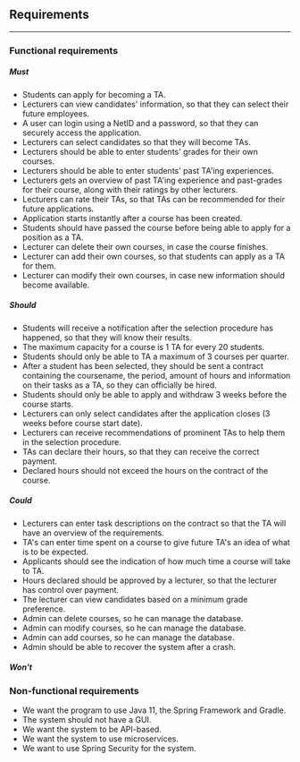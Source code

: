 ## Requirements
---
### Functional requirements

##### Must
- Students can apply for becoming a TA.
- Lecturers can view candidates' information, so that they can select their future employees.
- A user can login using a NetID and a password, so that they can securely access the application.
- Lecturers can select candidates so that they will become TAs.
- Lecturers should be able to enter students' grades for their own courses.
- Lecturers should be able to enter students' past TA'ing experiences.
- Lecturers gets an overview of past TA'ing experience and past-grades for their course, along with their ratings by other lecturers.
- Lecturers can rate their TAs, so that TAs can be recommended for their future applications.
- Application starts instantly after a course has been created.
- Students should have passed the course before being able to apply for a position as a TA.
- Lecturer can delete their own courses, in case the course finishes.
- Lecturer can add their own courses, so that students can apply as a TA for them.
- Lecturer can modify their own courses, in case new information should become available.






##### Should
- Students will receive a notification after the selection procedure has happened, so that they will know their results.
- The maximum capacity for a course is 1 TA for every 20 students.
- Students should only be able to TA a maximum of 3 courses per quarter.
- After a student has been selected, they should be sent a contract containing the coursename, the period, amount of hours and information on their tasks as a TA, so they can officially be hired.
- Students should only be able to apply and withdraw 3 weeks before the course starts.
- Lecturers can only select candidates after the application closes (3 weeks before course start date).
- Lecturers can receive recommendations of prominent TAs to help them in the selection procedure.
- TAs can declare their hours, so that they can receive the correct payment.
- Declared hours should not exceed the hours on the contract of the course.






##### Could
- Lecturers can enter task descriptions on the contract so that the TA will have an overview of the requirements. 
- TA's can enter time spent on a course to give future TA's an idea of what is to be expected.
- Applicants should see the indication of how much time a course will take to TA.
- Hours declared should be approved by a lecturer, so that the lecturer has control over payment.
- The lecturer can view candidates based on a minimum grade preference. 
- Admin can delete courses, so he can manage the database.
- Admin can modify courses, so he can manage the database.
- Admin can add courses, so he can manage the database.
- Admin should be able to recover the system after a crash.

 




##### Won't


### Non-functional requirements
- We want the program to use Java 11, the Spring Framework and Gradle.
- The system should not have a GUI.
- We want the system to be API-based.
- We want the system to use microservices.
- We want to use Spring Security for the system.

